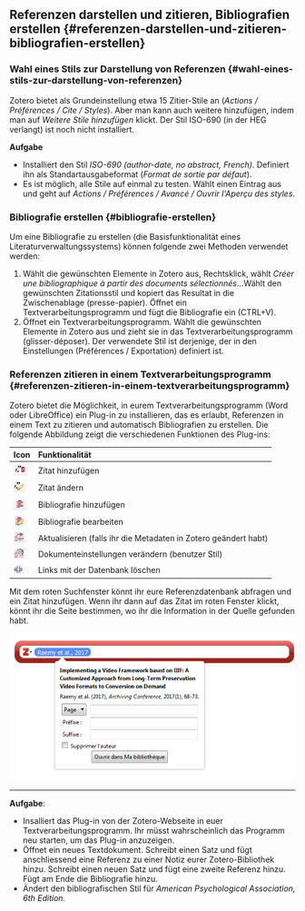 ## Referenzen darstellen und zitieren, Bibliografien erstellen {#referenzen-darstellen-und-zitieren-bibliografien-erstellen}

### Wahl eines Stils zur Darstellung von Referenzen {#wahl-eines-stils-zur-darstellung-von-referenzen}

Zotero bietet als Grundeinstellung etwa 15 Zitier-Stile an \(_Actions / Préférences / Cite / Styles_\). Aber man kann auch weitere hinzufügen, indem man auf _Weitere Stile hinzufügen_ klickt. Der Stil ISO-690 \(in der HEG verlangt\) ist noch nicht installiert.

**Aufgabe**

* Installiert den Stil _ISO-690 \(author-date, no abstract, French\)_. Definiert ihn als Standartausgabeformat \(_Format de sortie par défaut_\).
* Es ist möglich, alle Stile auf einmal zu testen. Wählt einen Eintrag aus und geht auf _Actions / Préférences / Avancé / Ouvrir l'Aperçu des styles_.

### Bibliografie erstellen {#bibliografie-erstellen}

Um eine Bibliografie zu erstellen \(die Basisfunktionalität eines Literaturverwaltungssystems\) können folgende zwei Methoden verwendet werden:

1. Wählt die gewünschten Elemente in Zotero aus, Rechtsklick, wählt _Créer une bibliographique à partir des documents sélectionnés_…Wählt den gewünschten Zitationsstil und kopiert das Resultat in die Zwischenablage \(presse-papier\). Öffnet ein Textverarbeitungsprogramm und fügt die Bibliografie ein \(CTRL+V\).
2. Öffnet ein Textverarbeitungsprogramm. Wählt die gewünschten Elemente in Zotero aus und zieht sie in das Textverarbeitungsprogramm \(glisser-déposer\). Der verwendete Stil ist derjenige, der in den Einstellungen \(Préférences / Exportation\) definiert ist.

### Referenzen zitieren in einem Textverarbeitungsprogramm {#referenzen-zitieren-in-einem-textverarbeitungsprogramm}

Zotero bietet die Möglichkeit, in eurem Textverarbeitungsprogramm \(Word oder LibreOffice\) ein Plug-in zu installieren, das es erlaubt, Referenzen in einem Text zu zitieren und automatisch Bibliografien zu erstellen. Die folgende Abbildung zeigt die verschiedenen Funktionen des Plug-ins:

| Icon | Funktionalität |
| :--- | :--- |
| ![](/assets/ref1.png) | Zitat hinzufügen |
| ![](/assets/ref2.png) | Zitat ändern |
| ![](/assets/ref3.png) | Bibliografie hinzufügen |
| ![](/assets/ref4.png) | Bibliografie bearbeiten |
| ![](/assets/ref5.png) | Aktualisieren \(falls ihr die Metadaten in Zotero geändert habt\) |
| ![](/assets/ref6.png) | Dokumenteinstellungen verändern \(benutzer Stil\) |
| ![](/assets/ref7.png) | Links mit der Datenbank löschen |

Mit dem roten Suchfenster könnt ihr eure Referenzdatenbank abfragen und ein Zitat hinzufügen. Wenn ihr dann auf das Zitat im roten Fenster klickt, könnt ihr die Seite bestimmen, wo ihr die Information in der Quelle gefunden habt.

![](/assets/suchfenster.png)

---

**Aufgabe**:

* Insalliert das Plug-in von der Zotero-Webseite in euer Textverarbeitungsprogramm. Ihr müsst wahrscheinlich das Programm neu starten, um das Plug-in anzuzeigen.
* Öffnet ein neues Textdokument. Schreibt einen Satz und fügt anschliessend eine Referenz zu einer Notiz eurer Zotero-Bibliothek hinzu. Schreibt einen neuen Satz und fügt eine zweite Referenz hinzu. Fügt am Ende die Bibliografie hinzu.
* Ändert den bibliografischen Stil für _American Psychological Association, 6th Edition._



